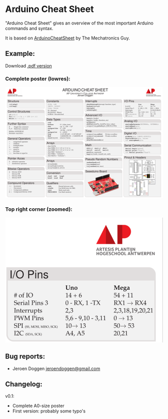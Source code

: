 Arduino Cheat Sheet
===================

"Arduino Cheat Sheet" gives an overview of the most important Arduino commands and syntax.

It is based on [ArduinoCheatSheet](https://sites.google.com/site/mechatronicsguy/arduinocheatsheet "ArduinoCheatSheet") by The Mechatronics Guy.




Example:
--------
Download [.pdf version](/src/Arduino-Cheat-Sheet.pdf)

### Complete poster (lowres):

![Complete poster (lowres)](examples/Arduino-Cheat-Sheet_v0.1.png?raw=true)

### Top right corner (zoomed):

![Top right corner (zoomed)](examples/Arduino-Cheat-Sheet_v0.1_zoomed.png?raw=true)


Bug reports:
------------
 * Jeroen Doggen <jeroendoggen@gmail.com>
 
Changelog:
----------
v0.1:
 * Complete A0-size poster
 * First version: probably some typo's
